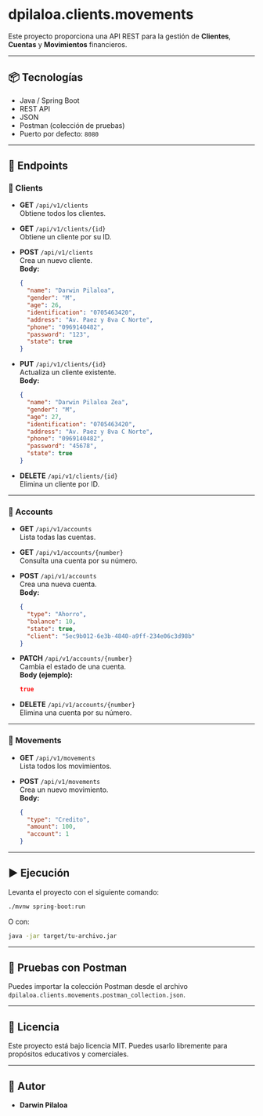 # dpilaloa.clients.movements

Este proyecto proporciona una API REST para la gestión de **Clientes**, **Cuentas** y **Movimientos** financieros.

---

## 📦 Tecnologías

- Java / Spring Boot
- REST API
- JSON
- Postman (colección de pruebas)
- Puerto por defecto: `8080`

---

## 📁 Endpoints

### 🔹 Clients

- **GET** `/api/v1/clients`  
  Obtiene todos los clientes.

- **GET** `/api/v1/clients/{id}`  
  Obtiene un cliente por su ID.

- **POST** `/api/v1/clients`  
  Crea un nuevo cliente.  
  **Body:**
  ```json
  {
    "name": "Darwin Pilaloa",
    "gender": "M",
    "age": 26,
    "identification": "0705463420",
    "address": "Av. Paez y 8va C Norte",
    "phone": "0969140482",
    "password": "123",
    "state": true
  }
  ```

- **PUT** `/api/v1/clients/{id}`  
  Actualiza un cliente existente.  
  **Body:**
  ```json
  {
    "name": "Darwin Pilaloa Zea",
    "gender": "M",
    "age": 27,
    "identification": "0705463420",
    "address": "Av. Paez y 8va C Norte",
    "phone": "0969140482",
    "password": "45678",
    "state": true
  }
  ```

- **DELETE** `/api/v1/clients/{id}`  
  Elimina un cliente por ID.

---

### 🔹 Accounts

- **GET** `/api/v1/accounts`  
  Lista todas las cuentas.

- **GET** `/api/v1/accounts/{number}`  
  Consulta una cuenta por su número.

- **POST** `/api/v1/accounts`  
  Crea una nueva cuenta.  
  **Body:**
  ```json
  {
    "type": "Ahorro",
    "balance": 10,
    "state": true,
    "client": "5ec9b012-6e3b-4840-a9ff-234e06c3d98b"
  }
  ```

- **PATCH** `/api/v1/accounts/{number}`  
  Cambia el estado de una cuenta.  
  **Body (ejemplo):**
  ```json
  true
  ```

- **DELETE** `/api/v1/accounts/{number}`  
  Elimina una cuenta por su número.

---

### 🔹 Movements

- **GET** `/api/v1/movements`  
  Lista todos los movimientos.

- **POST** `/api/v1/movements`  
  Crea un nuevo movimiento.  
  **Body:**
  ```json
  {
    "type": "Credito",
    "amount": 100,
    "account": 1
  }
  ```

---

## ▶️ Ejecución

Levanta el proyecto con el siguiente comando:

```bash
./mvnw spring-boot:run
```

O con:

```bash
java -jar target/tu-archivo.jar
```

---

## 🧪 Pruebas con Postman

Puedes importar la colección Postman desde el archivo `dpilaloa.clients.movements.postman_collection.json`.

---

## 📝 Licencia

Este proyecto está bajo licencia MIT. Puedes usarlo libremente para propósitos educativos y comerciales.

---

## 👤 Autor

- **Darwin Pilaloa**
